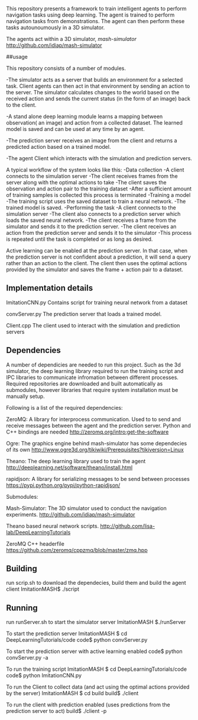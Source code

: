 This repository presents a framework to train intelligent agents to perform navigation tasks using deep learning.
The agent is trained to perform navigation tasks from demonstrations.
The agent can then perform these tasks autounoumously in a 3D simulator.

The agents act within a 3D simulator, *mash-simulator* http://github.com/idiap/mash-simulator

##usage

This repository consists of a number of modules.

-The simulator acts as a server that builds an environment for a selected task. Client agents can then act in that environment by sending an action to the server. The simulator calculates changes to the world based on the received action and sends the current status (in the form of an image) back to the client.

-A stand alone deep learning module learns a mapping between observation( an image) and action from a collected dataset. The learned model is saved and can be used at any time by an agent. 

-The prediction server receives an image from the client and returns a predicted action based on a trained model.

-The agent Client which interacts with the simulation and prediction servers.

A typical workflow of the system looks like this:
	-Data collection
		-A client connects to the simulation server
		-The client receives frames from the server along with the optimal actions to take
		-The client saves the observation and action pair to the training dataset
		-After a sufficient amount of training samples is collected this process is terminated
	-Training a model
		-The training script uses the saved dataset to train a neural network.
		-The trained model is saved.
	-Performing the task
		-A client connects to the simulation server
		-The client also connects to a prediction server which loads the saved neural network.
		-The client receives a frame from the simulator and sends it to the prediction server.
		-The client receives an action from the prediction server and sends it to the simulator
		-This process is repeated until the task is completed or as long as desired.

Active learning can be enabled at the prediction server. In that case, when the prediction server is not confident about a prediction, it will send a query rather than an action to the client. The client then uses the optimal actions provided by the simulator and saves the frame + action pair to a dataset.

## Implementation details

ImitationCNN.py Contains script for training neural network from a dataset

convServer.py The prediction server that loads a trained model.

Client.cpp The client used to interact with the simulation and prediction servers


## Dependencies

A number of dependicies are needed to run this project. Such as the 3d simulator, the deep learning library required to run the training script and IPC libraries to communicate infromation between different processes.
Required repositories are downloaded and built automatically as submodules, however libraries that require system installation must be manually setup. 

Following is a list of the required dependencies:

ZeroMQ: A library for interprocess communication. Used to to send and receive messages between the agent and the prediction server. Python and C++ bindings are needed
http://zeromq.org/intro:get-the-software

Ogre: The graphics engine behind mash-simulator has some dependecies of its own
http://www.ogre3d.org/tikiwiki/Prerequisites?tikiversion=Linux

Theano: The deep learning library used to train the agent
http://deeplearning.net/software/theano/install.html


rapidjson: A library for serializing messages to be send between processes
https://pypi.python.org/pypi/python-rapidjson/

Submodules:

Mash-Simulator: The 3D simulator used to conduct the navigation experiments.
http://github.com/idiap/mash-simulator

Theano based neural network scripts.
http://github.com/lisa-lab/DeepLearningTutorials

ZeroMQ C++ headerfile
https://github.com/zeromq/cppzmq/blob/master/zmq.hpp

## Building

run scrip.sh to download the dependecies, build them and build the agent client
ImitationMASH$ ./script

## Running
run runServer.sh to start the simulator server
ImitationMASH $./runServer

To start the prediction server
ImitationMASH $ cd DeepLearningTutorials/code
code$ python convServer.py

To start the prediction server with active learning enabled
code$ python convServer.py -a

To run the training script
ImitationMASH $ cd DeepLearningTutorials/code
code$ python ImitationCNN.py

To run the Client to collect data (and act using the optimal actions provided by the server)
ImitationMASH $ cd build
build$ ./client

To run the client with prediction enabled (uses predictions from the prediction server to act)
build$ ./client -p
